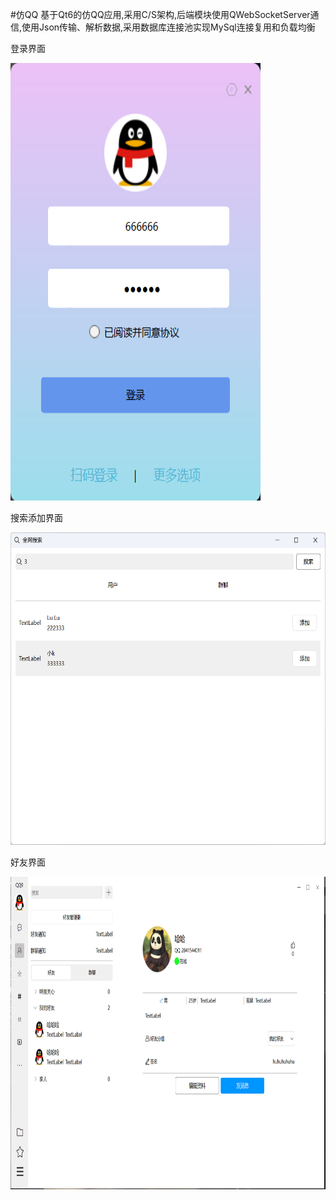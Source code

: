 #仿QQ
基于Qt6的仿QQ应用,采用C/S架构,后端模块使用QWebSocketServer通信,使用Json传输、解析数据,采用数据库连接池实现MySql连接复用和负载均衡

登录界面

<img src="ResultPicture/login.png" alt="Example Image" width="400" height="700">

搜索添加界面

<img src="ResultPicture/add.png" alt="Example Image" width="700" height="500">

好友界面

<img src="ResultPicture/contact.png" alt="Example Image" width="700" height="500">
